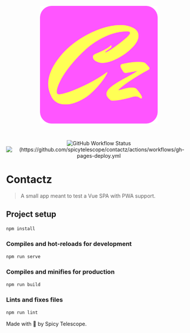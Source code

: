 <p align="center"><img src="./public/img/icons/android-chrome-512x512.png" alt="Contactz logo" align="center" style="width:320px"></p><br/>

<p align="center">

<img alt="GitHub Workflow Status" src="https://img.shields.io/github/last-commit/spicytelescope/contactz">
<img src="https://github.com/spicytelescope/contactz/actions/workflows/gh-pages-deploy.yml/badge.svg" alt="(https://github.com/spicytelescope/contactz/actions/workflows/gh-pages-deploy.yml">

</p>

# Contactz

> A small app meant to test a Vue SPA with PWA support.

## Project setup

```bash
npm install
```

### Compiles and hot-reloads for development

```bash
npm run serve
```

### Compiles and minifies for production

```bash
npm run build
```

### Lints and fixes files

```bash
npm run lint
```

Made with 💓 by Spicy Telescope.
